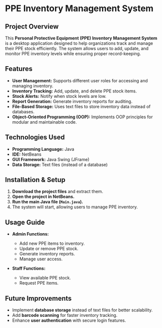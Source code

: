 # PPE Inventory Management System

## Project Overview
This **Personal Protective Equipment (PPE) Inventory Management System** is a desktop application designed to help organizations track and manage their PPE stock efficiently. The system allows users to add, update, and monitor PPE inventory levels while ensuring proper record-keeping.

## Features
- **User Management:** Supports different user roles for accessing and managing inventory.
- **Inventory Tracking:** Add, update, and delete PPE stock items.
- **Stock Alerts:** Notify when stock levels are low.
- **Report Generation:** Generate inventory reports for auditing.
- **File-Based Storage:** Uses text files to store inventory data instead of databases.
- **Object-Oriented Programming (OOP):** Implements OOP principles for modular and maintainable code.

## Technologies Used
- **Programming Language:** Java  
- **IDE:** NetBeans  
- **GUI Framework:** Java Swing (JFrame)  
- **Data Storage:** Text files (instead of a database)  

## Installation & Setup
1. **Download the project files** and extract them.
2. **Open the project in NetBeans.**
3. **Run the main Java file (`Main.java`).**
4. The system will start, allowing users to manage PPE inventory.

## Usage Guide
- **Admin Functions:**
  - Add new PPE items to inventory.
  - Update or remove PPE stock.
  - Generate inventory reports.
  - Manage user access.

- **Staff Functions:**
  - View available PPE stock.
  - Request PPE items.

## Future Improvements
- Implement **database storage** instead of text files for better scalability.
- Add **barcode scanning** for faster inventory tracking.
- Enhance **user authentication** with secure login features.

